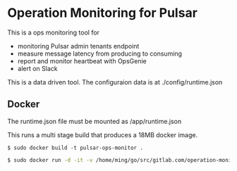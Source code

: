 # Operation Monitoring for Pulsar

This is a ops monitoring tool for
- monitoring Pulsar admin tenants endpoint
- measure message latency from producing to consuming
- report and monitor heartbeat with OpsGenie
- alert on Slack

This is a data driven tool. The configuraion data is at ./config/runtime.json

## Docker
The runtime.json file must be mounted as /app/runtime.json

This runs a multi stage build that produces a 18MB docker image.
```
$ sudo docker build -t pulsar-ops-monitor .
```

``` bash
$ sudo docker run -d -it -v /home/ming/go/src/gitlab.com/operation-monitor/config/runtime.json:/config/runtime.json -v /etc/pki/ca-trust/extracted/pem/tls-ca-bundle.pem:/etc/ssl/certs/ca-bundle.crt --name=pulsar-monitor pulsar-ops-monitor
```
